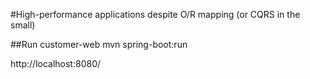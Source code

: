 #High-performance applications despite O/R mapping (or CQRS in the small)

##Run customer-web
mvn spring-boot:run

http://localhost:8080/
